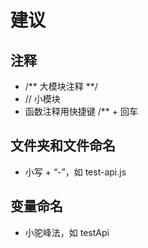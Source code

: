 # 建议
## 注释
* /** 大模块注释 **/ 
* // 小模块 
* 函数注释用快捷键 /** + 回车

## 文件夹和文件命名
* 小写 + “-”，如 test-api.js

## 变量命名
* 小驼峰法，如 testApi
